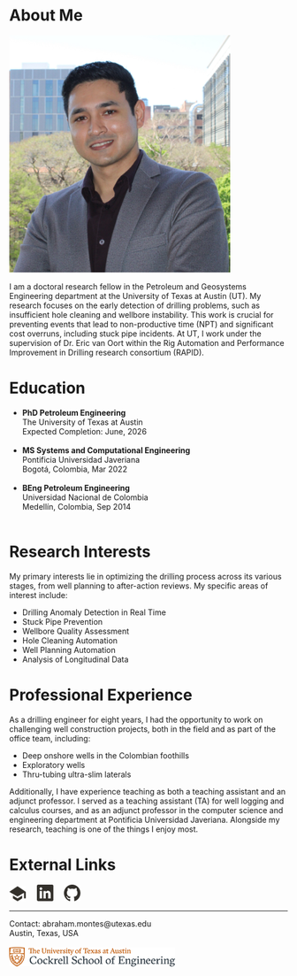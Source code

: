 # About Me
<img src="./src/Headshot.jpg" width="400" alt="Abraham's Headshot"/>
<p>I am a doctoral research fellow in the Petroleum and Geosystems Engineering department at the University of Texas at Austin (UT). My research focuses on the early detection of drilling problems, such as insufficient hole cleaning and wellbore instability. This work is crucial for preventing events that lead to non-productive time (NPT) and significant cost overruns, including stuck pipe incidents. At UT, I work under the supervision of Dr. Eric van Oort within the Rig Automation and Performance Improvement in Drilling research consortium (RAPID).</p>

# Education
<ul>
  <li><strong>PhD Petroleum Engineering</strong><br>
The University of Texas at Austin <br>
Expected Completion: June, 2026 </li> <br>
<li><strong>MS Systems and Computational Engineering</strong> <br>
Pontificia Universidad Javeriana <br>
Bogotá, Colombia, Mar 2022</li> <br>
<li><strong>BEng Petroleum Engineering</strong> <br>
Universidad Nacional de Colombia <br>
Medellín, Colombia, Sep 2014</li> <br>
</ul>

# Research Interests
<p>My primary interests lie in optimizing the drilling process across its various stages, from well planning to after-action reviews. My specific areas of interest include: </p>
<ul>
<li>Drilling Anomaly Detection in Real Time</li>
<li>Stuck Pipe Prevention</li>
<li>Wellbore Quality Assessment</li>
<li>Hole Cleaning Automation</li>
<li>Well Planning Automation</li>
<li>Analysis of Longitudinal Data</li>
</ul>

# Professional Experience
<p>As a drilling engineer for eight years, I had the opportunity to work on challenging well construction projects, both in the field and as part of the office team, including:</p>
<ul>
<li>Deep onshore wells in the Colombian foothills</li>
<li>Exploratory wells</li>
<li>Thru-tubing ultra-slim laterals</li>
</ul>
<p>Additionally, I have experience teaching as both a teaching assistant and an adjunct professor. I served as a teaching assistant (TA) for well logging and calculus courses, and as an adjunct professor in the computer science and engineering department at Pontificia Universidad Javeriana. Alongside my research, teaching is one of the things I enjoy most.</p>

# External Links
<a href=""><img src="./src/icono_scholar_dark.svg" width=30/></a> &nbsp; &nbsp;
<a href=""><img src="./src/icono_linkedin_dark.svg" width=30/></a> &nbsp; &nbsp;
<a href=""><img src="./src/icono_github_dark.svg" width=30/></a> &nbsp; &nbsp;

<hr class="solid">
Contact: abraham.montes@utexas.edu <br>
Austin, Texas, USA <br> <br>
<img src="./src/RGB_formal_Cockrell.png" width=300/>
